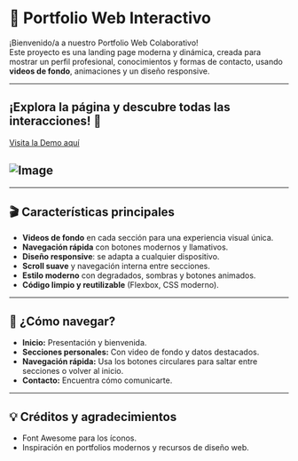 # 🚀 Portfolio Web Interactivo

¡Bienvenido/a a nuestro Portfolio Web Colaborativo!  
Este proyecto es una landing page moderna y dinámica, creada para mostrar un perfil profesional, conocimientos y formas de contacto, usando **videos de fondo**, animaciones y un diseño responsive.

---
## ¡Explora la página y descubre todas las interacciones! 👀
[Visita la Demo aquí](https://arr-fran.github.io/PP_TrabajoN1/index.html#1)

![Image]()
---
---

## 🎬 Características principales

- **Videos de fondo** en cada sección para una experiencia visual única.
- **Navegación rápida** con botones modernos y llamativos.
- **Diseño responsive**: se adapta a cualquier dispositivo.
- **Scroll suave** y navegación interna entre secciones.
- **Estilo moderno** con degradados, sombras y botones animados.
- **Código limpio y reutilizable** (Flexbox, CSS moderno).

---
## 🚦 ¿Cómo navegar?

- **Inicio:** Presentación y bienvenida.
- **Secciones personales:** Con video de fondo y datos destacados.
- **Navegación rápida:** Usa los botones circulares para saltar entre secciones o volver al inicio.
- **Contacto:** Encuentra cómo comunicarte.

---
## 💡 Créditos y agradecimientos
- Font Awesome para los íconos.
- Inspiración en portfolios modernos y recursos de diseño web.
